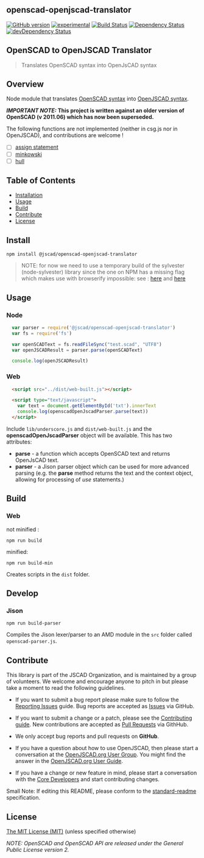 ## openscad-openjscad-translator

[![GitHub version](https://badge.fury.io/gh/jscad%2Fopenscad-openjscad-translator.svg)](https://badge.fury.io/gh/jscad%2Fopenscad-openjscad-translator)
[![experimental](http://badges.github.io/stability-badges/dist/stable.svg)](http://github.com/badges/stability-badges)
[![Build Status](https://travis-ci.org/jscad/openscad-openjscad-translator.svg)](https://travis-ci.org/jscad/openscad-openjscad-translator)
[![Dependency Status](https://david-dm.org/jscad/openscad-openjscad-translator.svg)](https://david-dm.org/jscad/openscad-openjscad-translator)
[![devDependency Status](https://david-dm.org/jscad/openscad-openjscad-translator/dev-status.svg)](https://david-dm.org/jscad/openscad-openjscad-translator#info=devDependencies)

## OpenSCAD to OpenJSCAD Translator

> Translates OpenSCAD syntax into OpenJsCAD syntax

## Overview

Node module that translates [OpenSCAD syntax](http://www.openscad.org/) into [OpenJSCAD syntax](https://github.com/jscad/OpenJSCAD.org/).

**_IMPORTANT NOTE:_ This project is written against an older version of OpenSCAD (v 2011.06) which has now been superseded.**

The following functions are not implemented (neither in csg.js nor in OpenJSCAD),
and contributions are welcome !
- [ ] [assign statement](https://github.com/jscad/openscad-openjscad-translator/issues/12)
- [ ] [minkowski](https://github.com/jscad/openscad-openjscad-translator/issues/11)
- [ ] [hull](https://github.com/jscad/openscad-openjscad-translator/issues/13)

## Table of Contents

- [Installation](#install)
- [Usage](#usage)
- [Build](#build)
- [Contribute](#contribute)
- [License](#license)

## Install

```
npm install @jscad/openscad-openjscad-translator
```

>NOTE: for now we need to use a temporary build of the sylvester (node-sylvester)
library since the one on NPM has a missing flag which makes use with browserify impossible:
see : [here](https://github.com/NaturalNode/node-sylvester/issues/9) and [here](https://github.com/NaturalNode/node-sylvester/issues/4)

## Usage

### Node

```javascript
  var parser = require('@jscad/openscad-openjscad-translator')
  var fs = require('fs')

  var openSCADText = fs.readFileSync("test.scad", "UTF8")
  var openJSCADResult = parser.parse(openSCADText)

  console.log(openJSCADResult)
```

### Web

```html
  <script src="../dist/web-built.js"></script>

  <script type="text/javascript">
    var text = document.getElementById('txt').innerText
    console.log(openscadOpenJscadParser.parse(text))
  </script>
```

Include ```lib/underscore.js``` and ```dist/web-built.js``` and the **openscadOpenJscadParser** object will be available.  This has two attributes:
* **parse** - a function which accepts OpenSCAD text and returns OpenJsCAD text.
* **parser** - a Jison parser object which can be used for more advanced parsing (e.g. the **parse** method returns the text and the context object, allowing for processing of *use* statements.)

## Build

### Web

not minified :
```
npm run build
```
minified:
```
npm run build-min
```
Creates scripts in the ```dist``` folder.

## Develop

### Jison

```
npm run build-parser
```
Compiles the Jison lexer/parser to an AMD module in the ```src``` folder called ```openscad-parser.js```.

## Contribute

This library is part of the JSCAD Organization, and is maintained by a group of volunteers. We welcome and encourage anyone to pitch in but please take a moment to read the following guidelines.

* If you want to submit a bug report please make sure to follow the [Reporting Issues](https://github.com/jscad/openscad-openjscad-translator/wiki/Reporting-Issues) guide. Bug reports are accepted as [Issues](https://github.com/jscad/openscad-openjscad-translator/issues/) via GitHub.

* If you want to submit a change or a patch, please see the [Contributing guide](https://github.com/z3dev/openscad-openjscad-translator/blob/master/CONTRIBUTING.md). New contributions are accepted as [Pull Requests](https://github.com/jscad/openscad-openjscad-translator/pulls/) via GithHub.

* We only accept bug reports and pull requests on **GitHub**.

* If you have a question about how to use OpenJSCAD, then please start a conversation at the [OpenJSCAD.org User Group](https://plus.google.com/communities/114958480887231067224). You might find the answer in the [OpenJSCAD.org User Guide](https://en.wikibooks.org/wiki/OpenJSCAD_User_Guide).

* If you have a change or new feature in mind, please start a conversation with the [Core Developers](https://plus.google.com/communities/114958480887231067224) and start contributing changes.

Small Note: If editing this README, please conform to the [standard-readme](https://github.com/RichardLitt/standard-readme) specification.

## License

[The MIT License (MIT)](https://github.com/jscad/openscad-openjscad-translator/blob/master/LICENSE)
(unless specified otherwise)

_NOTE: OpenSCAD and OpenSCAD API are released under the General Public License version 2._
